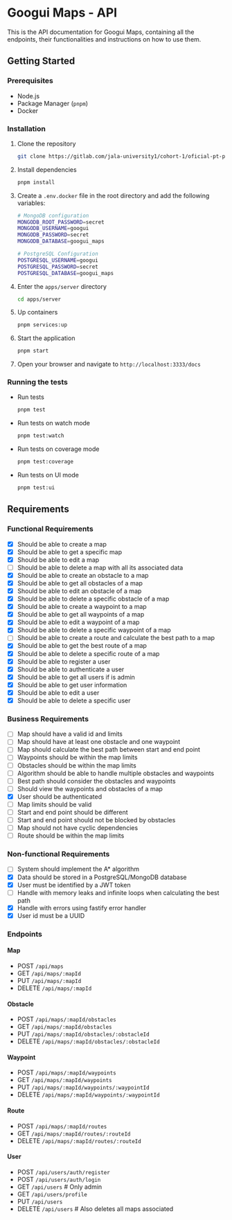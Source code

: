 # Googui Maps - API

This is the API documentation for Googui Maps, containing all the endpoints, their functionalities and instructions on how to use them.

## Getting Started

### Prerequisites

- Node.js
- Package Manager (`pnpm`)
- Docker

### Installation

1. Clone the repository

    ```bash
    git clone https://gitlab.com/jala-university1/cohort-1/oficial-pt-programa-o-4-apr-221/se-o-b/pes-de-pano
    ```

2. Install dependencies

    ```bash
    pnpm install
    ```

3. Create a `.env.docker` file in the root directory and add the following variables:

    ```bash
    # MongoDB configuration
    MONGODB_ROOT_PASSWORD=secret
    MONGODB_USERNAME=googui
    MONGODB_PASSWORD=secret
    MONGODB_DATABASE=googui_maps

    # PostgreSQL Configuration
    POSTGRESQL_USERNAME=googui
    POSTGRESQL_PASSWORD=secret
    POSTGRESQL_DATABASE=googui_maps
    ```

4. Enter the `apps/server` directory

    ```bash
    cd apps/server
    ```

5. Up containers

    ```bash
    pnpm services:up
    ```

6. Start the application

    ```bash
    pnpm start
    ```

7. Open your browser and navigate to `http://localhost:3333/docs`

### Running the tests

- Run tests

    ```bash
    pnpm test
    ```

- Run tests on watch mode

    ```bash
    pnpm test:watch
    ```

- Run tests on coverage mode

    ```bash
    pnpm test:coverage
    ```

- Run tests on UI mode

    ```bash
    pnpm test:ui
    ```

## Requirements

### Functional Requirements

- [x] Should be able to create a map
- [x] Should be able to get a specific map
- [x] Should be able to edit a map
- [ ] Should be able to delete a map with all its associated data
- [x] Should be able to create an obstacle to a map
- [x] Should be able to get all obstacles of a map
- [x] Should be able to edit an obstacle of a map
- [x] Should be able to delete a specific obstacle of a map
- [x] Should be able to create a waypoint to a map
- [x] Should be able to get all waypoints of a map
- [x] Should be able to edit a waypoint of a map
- [x] Should be able to delete a specific waypoint of a map
- [ ] Should be able to create a route and calculate the best path to a map
- [x] Should be able to get the best route of a map
- [x] Should be able to delete a specific route of a map
- [x] Should be able to register a user
- [x] Should be able to authenticate a user
- [x] Should be able to get all users if is admin
- [x] Should be able to get user information
- [x] Should be able to edit a user
- [x] Should be able to delete a specific user

### Business Requirements

- [ ] Map should have a valid id and limits
- [ ] Map should have at least one obstacle and one waypoint
- [ ] Map should calculate the best path between start and end point
- [ ] Waypoints should be within the map limits
- [ ] Obstacles should be within the map limits
- [ ] Algorithm should be able to handle multiple obstacles and waypoints
- [ ] Best path should consider the obstacles and waypoints
- [ ] Should view the waypoints and obstacles of a map
- [x] User should be authenticated
- [ ] Map limits should be valid
- [ ] Start and end point should be different
- [ ] Start and end point should not be blocked by obstacles
- [ ] Map should not have cyclic dependencies
- [ ] Route should be within the map limits

### Non-functional Requirements

- [ ] System should implement the A* algorithm
- [x] Data should be stored in a PostgreSQL/MongoDB database
- [x] User must be identified by a JWT token
- [ ] Handle with memory leaks and infinite loops when calculating the best path
- [x] Handle with errors using fastify error handler
- [x] User id must be a UUID

### Endpoints

#### Map

- POST `/api/maps`
- GET `/api/maps/:mapId`
- PUT `/api/maps/:mapId`
- DELETE `/api/maps/:mapId`

#### Obstacle

- POST `/api/maps/:mapId/obstacles`
- GET `/api/maps/:mapId/obstacles`
- PUT `/api/maps/:mapId/obstacles/:obstacleId`
- DELETE `/api/maps/:mapId/obstacles/:obstacleId`

#### Waypoint

- POST `/api/maps/:mapId/waypoints`
- GET `/api/maps/:mapId/waypoints`
- PUT `/api/maps/:mapId/waypoints/:waypointId`
- DELETE `/api/maps/:mapId/waypoints/:waypointId`

#### Route

- POST `/api/maps/:mapId/routes`
- GET `/api/maps/:mapId/routes/:routeId`
- DELETE `/api/maps/:mapId/routes/:routeId`

#### User

- POST `/api/users/auth/register`
- POST `/api/users/auth/login`
- GET `/api/users` # Only admin
- GET `/api/users/profile`
- PUT `/api/users`
- DELETE `/api/users` # Also deletes all maps associated

